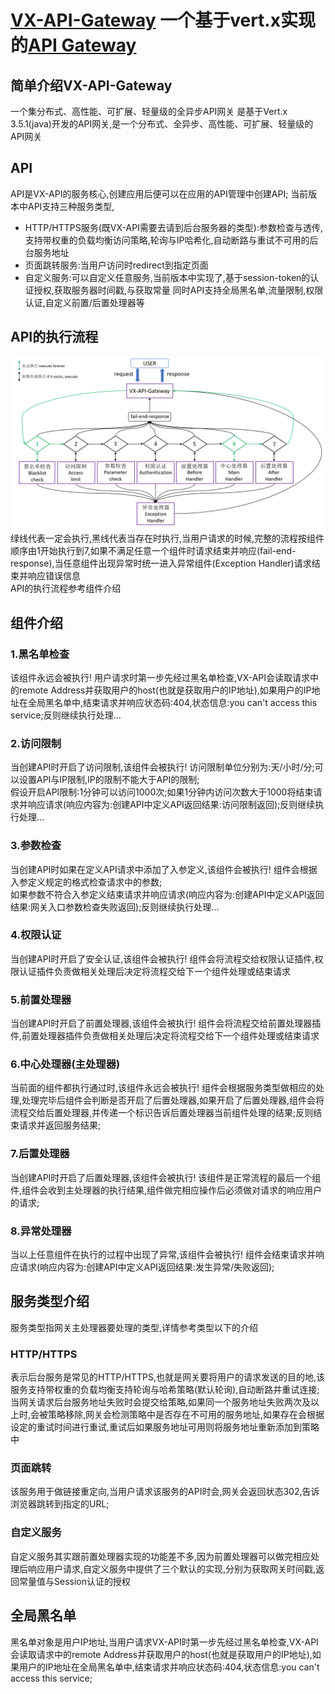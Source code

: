 # [VX-API-Gateway](https://duhua.gitee.io/vx-api-gateway-doc/) 一个基于vert.x实现的[API Gateway](https://github.com/EliMirren/VX-API-Gateway)

## 简单介绍VX-API-Gateway
一个集分布式、高性能、可扩展、轻量级的全异步API网关
是基于Vert.x 3.5.1(java)开发的API网关,是一个分布式、全异步、高性能、可扩展、轻量级的API网关

## API
API是VX-API的服务核心,创建应用后便可以在应用的API管理中创建API;
当前版本中API支持三种服务类型,
* HTTP/HTTPS服务(既VX-API需要去请到后台服务器的类型):参数检查与透传,支持带权重的负载均衡访问策略,轮询与IP哈希化,自动断路与重试不可用的后台服务地址
* 页面跳转服务:当用户访问时redirect到指定页面
* 自定义服务:可以自定义任意服务,当前版本中实现了,基于session-token的认证授权,获取服务器时间戳,与获取常量
同时API支持全局黑名单,流量限制,权限认证,自定义前置/后置处理器等

## API的执行流程

![](./img/VX-API-Gateway-flowchart.png)
<br>
绿线代表一定会执行,黑线代表当存在时执行,当用户请求的时候,完整的流程按组件顺序由1开始执行到7,如果不满足任意一个组件时请求结束并响应(fail-end-response),当任意组件出现异常时统一进入异常组件(Exception Handler)请求结束并响应错误信息
<br>
API的执行流程参考组件介绍
## 组件介绍
### 1.黑名单检查
该组件永远会被执行! 用户请求时第一步先经过黑名单检查,VX-API会读取请求中的remote Address并获取用户的host(也就是获取用户的IP地址),如果用户的IP地址在全局黑名单中,结束请求并响应状态码:404,状态信息:you can't access this service;反则继续执行处理...
### 2.访问限制
当创建API时开启了访问限制,该组件会被执行! 访问限制单位分别为:天/小时/分;可以设置API与IP限制,IP的限制不能大于API的限制;<br>
假设开启API限制:1分钟可以访问1000次;如果1分钟内访问次数大于1000将结束请求并响应请求(响应内容为:创建API中定义API返回结果:访问限制返回);反则继续执行处理...
### 3.参数检查
当创建API时如果在定义API请求中添加了入参定义,该组件会被执行! 组件会根据入参定义规定的格式检查请求中的参数;<br>
如果参数不符合入参定义结束请求并响应请求(响应内容为:创建API中定义API返回结果:网关入口参数检查失败返回);反则继续执行处理...
### 4.权限认证
当创建API时开启了安全认证,该组件会被执行! 组件会将流程交给权限认证插件,权限认证插件负责做相关处理后决定将流程交给下一个组件处理或结束请求
### 5.前置处理器
当创建API时开启了前置处理器,该组件会被执行! 组件会将流程交给前置处理器插件,前置处理器插件负责做相关处理后决定将流程交给下一个组件处理或结束请求
### 6.中心处理器(主处理器)
当前面的组件都执行通过时,该组件永远会被执行! 组件会根据服务类型做相应的处理,处理完毕后组件会判断是否开启了后置处理器,如果开启了后置处理器,组件会将流程交给后置处理器,并传递一个标识告诉后置处理器当前组件处理的结果;反则结束请求并返回服务结果;
### 7.后置处理器
当创建API时开启了后置处理器,该组件会被执行! 该组件是正常流程的最后一个组件,组件会收到主处理器的执行结果,组件做完相应操作后必须做对请求的响应用户的请求;
### 8.异常处理器
当以上任意组件在执行的过程中出现了异常,该组件会被执行! 组件会结束请求并响应请求(响应内容为:创建API中定义API返回结果:发生异常/失败返回);
## 服务类型介绍
服务类型指网关主处理器要处理的类型,详情参考类型以下的介绍
### HTTP/HTTPS
表示后台服务是常见的HTTP/HTTPS,也就是网关要将用户的请求发送的目的地,该服务支持带权重的负载均衡支持轮询与哈希策略(默认轮询),自动断路并重试连接;当网关请求后台服务地址失败时会提交给策略,如果同一个服务地址失败两次及以上时,会被策略移除,网关会检测策略中是否存在不可用的服务地址,如果存在会根据设定的重试时间进行重试,重试后如果服务地址可用则将服务地址重新添加到策略中
### 页面跳转
该服务用于做链接重定向,当用户请求该服务的API时会,网关会返回状态302,告诉浏览器跳转到指定的URL;
### 自定义服务
自定义服务其实跟前置处理器实现的功能差不多,因为前置处理器可以做完相应处理后响应用户请求,自定义服务中提供了三个默认的实现,分别为获取网关时间戳,返回常量值与Session认证的授权

## 全局黑名单
黑名单对象是用户IP地址,当用户请求VX-API时第一步先经过黑名单检查,VX-API会读取请求中的remote Address并获取用户的host(也就是获取用户的IP地址),如果用户的IP地址在全局黑名单中,结束请求并响应状态码:404,状态信息:you can't access this service;

